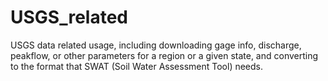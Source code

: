 # USGS_related

USGS data related usage, including downloading gage info, discharge, peakflow, or other parameters for a region or a given state, and converting to the format that SWAT (Soil Water Assessment Tool) needs.
